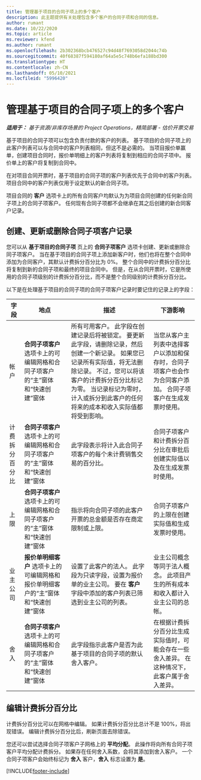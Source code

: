 ```yaml
---
title: 管理基于项目的合同子项上的多个客户
description: 此主题提供有关处理包含多个客户的合同子项和合同的信息。
author: rumant
ms.date: 10/22/2020
ms.topic: article
ms.reviewer: kfend
ms.author: rumant
ms.openlocfilehash: 2b302368bcb476527c94d48f7693058d2044c74b
ms.sourcegitcommit: 40f68387f594180af64a5e5c748b6efa188bd300
ms.translationtype: HT
ms.contentlocale: zh-CN
ms.lasthandoff: 05/10/2021
ms.locfileid: "5996420"
---
```

# <a name="manage-multiple-customers-on-project-based-contract-lines"></a>管理基于项目的合同子项上的多个客户

_**适用于：** 基于资源/非库存场景的 Project Operations，精简部署 - 估价开票交易_

基于项目的合同子项可以包含负责付款的客户的列表。 基于项目的合同子项上的此客户列表可以与合同中的客户列表相同，但这不是必需的。 当项目报价单赢单，创建项目合同时，报价单明细上的客户列表将复制到相应的合同子项中。 报价单上的客户将复制到合同中。

在对项目合同开票时，基于项目的合同子项的客户列表优先于合同中的客户列表。 项目合同中的客户列表仅用于设定默认的新合同子项。

项目合同的 **客户** 选项卡上的所有合同客户均默认为为项目合同创建的任何新合同子项上的合同子项客户。 任何现有合同子项都不会继承在其之后创建的新合同客户记录。

## <a name="create-update-or-delete-a-contract-line-customer-record"></a>创建、更新或删除合同子项客户记录

您可以从 **基于项目的合同子项** 页上的 **合同子项客户** 选项卡创建、更新或删除合同子项客户。 当在基于项目的合同子项上添加新客户时，他们也将在整个合同中添加为合同客户，其默认计费拆分百分比为 0%。 整个合同中的计费拆分百分比将复制到新的合同子项和最终的项目合同中。 但是，在从合同开票时，它是所使用的合同子项级别的计费拆分百分比，而不是整个合同级别的计费拆分百分比。 

以下是在处理基于项目的合同子项的合同子项客户记录时要记住的记录上的字段：

| 字段 | 地点 | 描述 | 下游影响 |
| --- | --- | --- | --- |
| 帐户​​ | **合同子项客户** 选项卡上的可编辑网格和合同子项客户的“主”窗体和“快速创建”窗体 | 所有可用客户。 此字段在创建记录后将被锁定。 要更新此字段，请删除记录，然后创建一个新记录。 如果您已记录所有实际值，将无法删除记录。 不过，您可以将该客户的计费拆分百分比标记为零。 当记录标记为零时，计入或拆分到此客户的任何将来的成本和收入实际值都将受到影响。 | 当您从客户主列表中选择客户以添加和保存时，合同子项客户也会作为合同客户添加。 合同子项客户在生成发票时使用。 |
| 计费拆分百分比 | **合同子项客户** 选项卡上的可编辑网格和合同子项客户的“主”窗体和“快速创建”窗体 | 此字段表示将计入此合同子项客户的每个未计费销售交易的百分比。 | 合同子项客户和计费拆分百分比在审批后创建实际值以及在生成发票时使用。 |
| 上限 | **合同子项客户** 选项卡上的可编辑网格和合同子项客户的“主”窗体和“快速创建”窗体 | 指示将向合同子项的此客户开票的总金额是否存在商定限制或上限。 | 合同子项客户的上限在创建实际值和生成发票时使用。 |
| 业主公司 | **报价单明细客户** 选项卡上的可编辑网格和报价单明细客户的“主”窗体和“快速创建”窗体 | 设置了此客户的法人。 此字段为只读字段，设置为报价单的业主公司。 要在 **客户** 字段中添加的客户列表已筛选到业主公司的列表。 | 业主公司概念等同于法人概念。 此项目产生的所有成本和收入都计入业主公司的总帐。 |
| 舍入 | **合同子项客户** 选项卡上的可编辑网格和合同子项客户的“主”窗体和“快速创建”窗体 | 此字段指示此客户是否为此基于项目的合同子项的默认舍入客户。 | 在根据计费拆分百分比生成实际值时，可能会存在一些舍入差异。 在这种情况下，此客户属于舍入差异。 |

## <a name="edit-billing-split-percentages"></a>编辑计费拆分百分比

计费拆分百分比可以在网格中编辑。 如果计费拆分百分比总计不是 100%，将出现错误。 编辑计费拆分百分比后，刷新页面去除错误。

您还可以尝试选择合同子项客户子网格上的 **平均分配**。 此操作将向所有合同子项客户平均分配计费拆分。 如果存在任何舍入系数，会将其添加到舍入客户。 一个合同子项客户会始终标记为 **舍入** 客户，**舍入** 标志设置为 **是**。


[!INCLUDE[footer-include](../includes/footer-banner.md)]